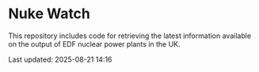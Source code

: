 # Nuke Watch

This repository includes code for retrieving the latest information available on the output of EDF nuclear power plants in the UK.

Last updated: 2025-08-21 14:16